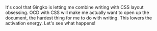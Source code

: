 It's cool that Gingko is letting me combine writing with CSS layout obsessing. OCD with CSS will make me actually want to open up the document, the hardest thing for me to do with writing. This lowers the activation energy. Let's see what happens!
